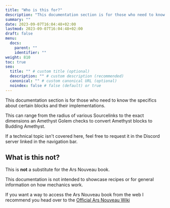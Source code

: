 ```yaml
---
title: "Who is this for?"
description: "This documentation section is for those who need to know the specifics about certain blocks and their implementations."
summary: ""
date: 2023-09-07T16:04:48+02:00
lastmod: 2023-09-07T16:04:48+02:00
draft: false
menu:
  docs:
    parent: ""
    identifier: ""
weight: 810
toc: true
seo:
  title: "" # custom title (optional)
  description: "" # custom description (recommended)
  canonical: "" # custom canonical URL (optional)
  noindex: false # false (default) or true
---
```


This documentation section is for those who need to know the specifics about certain blocks and their implementations.

This can range from the radius of various Sourcelinks to the exact dimensions an Amethyst Golem checks to convert Amethyst blocks to Budding Amethyst.

If a technical topic isn't covered here, feel free to request it in the Discord server linked in the navigation bar.

## What is this not?

This is **not** a substitute for the Ars Nouveau book.

This documentation is not intended to showcase recipes or for general information on how mechanics work.

If you want a way to access the Ars Nouveau book from the web I recommend you head over to the [Official Ars Nouveau Wiki](https://www.arsnouveau.wiki/)

